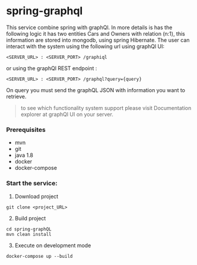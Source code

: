 # spring-graphql
This service combine spring with graphQl. In more details is has the 
following logic it has two entities Cars and Owners with relation (n:1), 
this information are stored into mongodb, using spring Hibernate. The user 
can interact with  the system using the following url using graphQl UI:

```
<SERVER_URL> : <SERVER_PORT> /graphiql
```

or using the graphQl REST endpoint :

```
<SERVER_URL> : <SERVER_PORT> /graphql?query={query}
```
On query you must send the graphQL JSON with information you want to retrieve.

> to see which functionality system support please visit Documentation explorer 
at graphQl UI on your server.

### Prerequisites

* mvn 
* git 
* java 1.8
* docker
* docker-compose

### Start the service:
1. Download project

```
git clone <project_URL>
``` 
 
2. Build project 

```
cd spring-graphQL
mvn clean install
``` 
 
3. Execute on development mode 

```
docker-compose up --build
``` 
